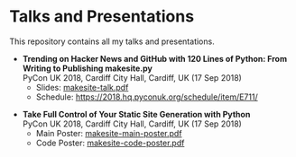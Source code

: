 Talks and Presentations
=======================
This repository contains all my talks and presentations.

* **Trending on Hacker News and GitHub with 120 Lines of Python: From
  Writing to Publishing makesite.py**\
  PyCon UK 2018, Cardiff City Hall, Cardiff, UK (17 Sep 2018)
  - Slides: [makesite-talk.pdf]
  - Schedule: https://2018.hq.pyconuk.org/schedule/item/E711/

[makesite-talk.pdf]: https://github.com/sunainapai/talks/raw/master/2018-09-17-pycon-uk-makesite-talk/makesite-talk.pdf

* **Take Full Control of Your Static Site Generation with Python**\
  PyCon UK 2018, Cardiff City Hall, Cardiff, UK (17 Sep 2018)
  - Main Poster: [makesite-main-poster.pdf]
  - Code Poster: [makesite-code-poster.pdf]

[makesite-main-poster.pdf]: https://github.com/sunainapai/talks/raw/master/2018-09-17-pycon-uk-makesite-poster/makesite-main-poster.pdf
[makesite-code-poster.pdf]: https://github.com/sunainapai/talks/raw/master/2018-09-17-pycon-uk-makesite-poster/makesite-code-poster.pdf

